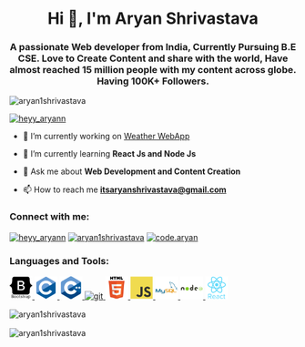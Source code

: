 <h1 align="center">Hi 👋, I'm Aryan Shrivastava</h1>
<h3 align="center">A passionate Web developer from India, Currently Pursuing B.E CSE. Love to Create Content and share with the world, Have almost reached 15 million people with my content across globe. Having 100K+ Followers.</h3>

<p align="left"> <img src="https://komarev.com/ghpvc/?username=aryan1shrivastava&label=Profile%20views&color=0e75b6&style=flat" alt="aryan1shrivastava" /> </p>

<p align="left"> <a href="https://twitter.com/heyy_aryann" target="blank"><img src="https://img.shields.io/twitter/follow/heyy_aryann?logo=twitter&style=for-the-badge" alt="heyy_aryann" /></a> </p>

- 🔭 I’m currently working on [Weather WebApp](https://weather-app-aryan1.netlify.app/)

- 🌱 I’m currently learning **React Js and Node Js**

- 💬 Ask me about **Web Development and Content Creation**

- 📫 How to reach me **itsaryanshrivastava@gmail.com**

<h3 align="left">Connect with me:</h3>
<p align="left">
<a href="https://twitter.com/heyy_aryann" target="blank"><img align="center" src="https://raw.githubusercontent.com/rahuldkjain/github-profile-readme-generator/master/src/images/icons/Social/twitter.svg" alt="heyy_aryann" height="30" width="40" /></a>
<a href="https://linkedin.com/in/aryan1shrivastava" target="blank"><img align="center" src="https://raw.githubusercontent.com/rahuldkjain/github-profile-readme-generator/master/src/images/icons/Social/linked-in-alt.svg" alt="aryan1shrivastava" height="30" width="40" /></a>
<a href="https://instagram.com/code.aryan" target="blank"><img align="center" src="https://raw.githubusercontent.com/rahuldkjain/github-profile-readme-generator/master/src/images/icons/Social/instagram.svg" alt="code.aryan" height="30" width="40" /></a>
</p>

<h3 align="left">Languages and Tools:</h3>
<p align="left"> <a href="https://getbootstrap.com" target="_blank" rel="noreferrer"> <img src="https://raw.githubusercontent.com/devicons/devicon/master/icons/bootstrap/bootstrap-plain-wordmark.svg" alt="bootstrap" width="40" height="40"/> </a> <a href="https://www.cprogramming.com/" target="_blank" rel="noreferrer"> <img src="https://raw.githubusercontent.com/devicons/devicon/master/icons/c/c-original.svg" alt="c" width="40" height="40"/> </a> <a href="https://www.w3schools.com/cpp/" target="_blank" rel="noreferrer"> <img src="https://raw.githubusercontent.com/devicons/devicon/master/icons/cplusplus/cplusplus-original.svg" alt="cplusplus" width="40" height="40"/> </a> <a href="https://git-scm.com/" target="_blank" rel="noreferrer"> <img src="https://www.vectorlogo.zone/logos/git-scm/git-scm-icon.svg" alt="git" width="40" height="40"/> </a> <a href="https://www.w3.org/html/" target="_blank" rel="noreferrer"> <img src="https://raw.githubusercontent.com/devicons/devicon/master/icons/html5/html5-original-wordmark.svg" alt="html5" width="40" height="40"/> </a> <a href="https://developer.mozilla.org/en-US/docs/Web/JavaScript" target="_blank" rel="noreferrer"> <img src="https://raw.githubusercontent.com/devicons/devicon/master/icons/javascript/javascript-original.svg" alt="javascript" width="40" height="40"/> </a> <a href="https://www.mysql.com/" target="_blank" rel="noreferrer"> <img src="https://raw.githubusercontent.com/devicons/devicon/master/icons/mysql/mysql-original-wordmark.svg" alt="mysql" width="40" height="40"/> </a> <a href="https://nodejs.org" target="_blank" rel="noreferrer"> <img src="https://raw.githubusercontent.com/devicons/devicon/master/icons/nodejs/nodejs-original-wordmark.svg" alt="nodejs" width="40" height="40"/> </a> <a href="https://reactjs.org/" target="_blank" rel="noreferrer"> <img src="https://raw.githubusercontent.com/devicons/devicon/master/icons/react/react-original-wordmark.svg" alt="react" width="40" height="40"/> </a> </p>

<p><img align="center" src="https://github-readme-stats.vercel.app/api/top-langs?username=aryan1shrivastava&show_icons=true&locale=en&layout=compact" alt="aryan1shrivastava" /></p>

<p><img align="center" src="https://github-readme-streak-stats.herokuapp.com/?user=aryan1shrivastava&" alt="aryan1shrivastava" /></p>

